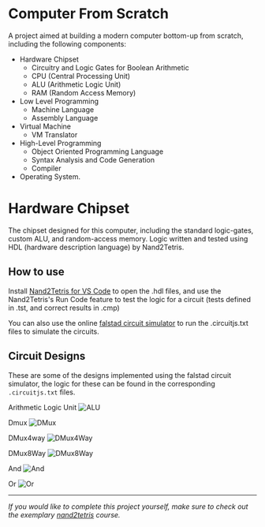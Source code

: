 # Computer From Scratch
A project aimed at building a modern computer bottom-up from scratch, including the following components:
 - Hardware Chipset
    - Circuitry and Logic Gates for Boolean Arithmetic
    - CPU (Central Processing Unit) 
    - ALU (Arithmetic Logic Unit)
    - RAM (Random Access Memory)
 - Low Level Programming
    - Machine Language
    - Assembly Language
 - Virtual Machine
    - VM Translator
 - High-Level Programming
    - Object Oriented Programming Language
    - Syntax Analysis and Code Generation
    - Compiler
 - Operating System.

# Hardware Chipset
The chipset designed for this computer, including the standard logic-gates, custom ALU, and random-access memory. Logic written and tested using HDL (hardware description language) by Nand2Tetris.

## How to use

Install [Nand2Tetris for VS Code](https://marketplace.visualstudio.com/items?itemName=roblourens.vscode-nand2tetris-hdl)
to open the .hdl files, and use the Nand2Tetris's Run Code feature to test the logic for a circuit (tests defined in .tst, and correct results in .cmp)

You can also use the online [falstad circuit simulator](http://www.falstad.com/circuit/) to run the .circuitjs.txt files to simulate the circuits.

## Circuit Designs
These are some of the designs implemented using the falstad circuit simulator, the logic for these can be found in the corresponding `.circuitjs.txt` files.

Arithmetic Logic Unit
![ALU](https://i.imgur.com/uyOP5xF.png)

Dmux
![DMux](https://i.imgur.com/i2oeImq.png)

DMux4way
![DMux4Way](https://i.imgur.com/TH1DaN4.png)

DMux8Way
![DMux8Way](https://i.imgur.com/2DQr3mK.png)

And
![And](https://i.imgur.com/FiB1May.png)

Or
![Or](https://i.imgur.com/QWb1TWh.png)

<hr>

*If you would like to complete this project yourself, make sure to check out the exemplary [nand2tetris](https://www.nand2tetris.org/) course.*